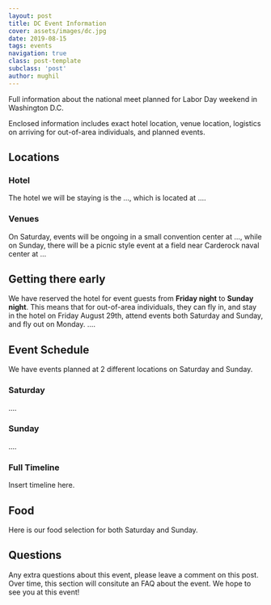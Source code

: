 ```yaml
---
layout: post
title: DC Event Information
cover: assets/images/dc.jpg
date: 2019-08-15
tags: events
navigation: true
class: post-template
subclass: 'post'
author: mughil
---
```

Full information about the national meet planned for Labor Day weekend in Washington D.C.

Enclosed information includes exact hotel location, venue location, logistics on arriving for out-of-area individuals, and planned events.

## Locations
### Hotel
The hotel we will be staying is the ..., which is located at .…
### Venues
On Saturday, events will be ongoing in a small convention center at ..., while on Sunday, there will be a picnic style event at a field near Carderock naval center at …

## Getting there early
We have reserved the hotel for event guests from **Friday night** to **Sunday night**. This means that for out-of-area individuals, they can fly in, and stay in the hotel on Friday August 29th, attend events both Saturday and Sunday, and fly out on Monday.
.…
## Event Schedule
We have events planned at 2 different locations on Saturday and Sunday.
### Saturday
.…
### Sunday
.…
### Full Timeline
Insert timeline here.

## Food
Here is our food selection for both Saturday and Sunday.
## Questions
Any extra questions about this event, please leave a comment on this post. Over time, this section will consitute an FAQ about the event. We hope to see you at this event!